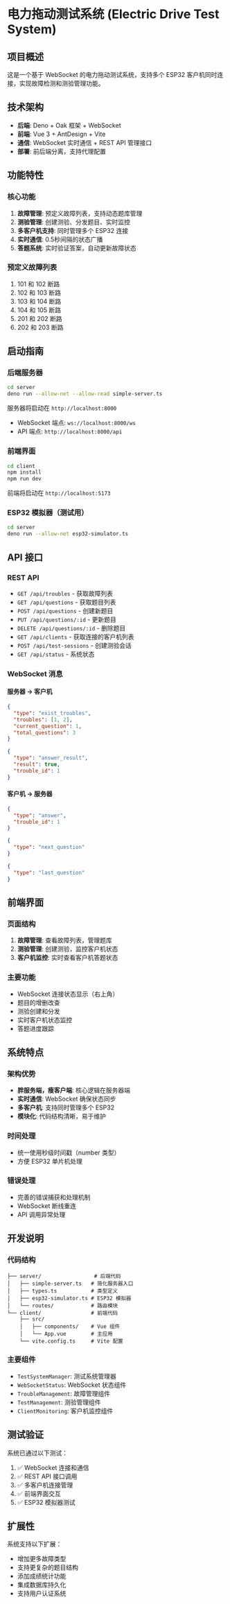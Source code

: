 # 电力拖动测试系统 (Electric Drive Test System)

## 项目概述
这是一个基于 WebSocket 的电力拖动测试系统，支持多个 ESP32 客户机同时连接，实现故障检测和测验管理功能。

## 技术架构
- **后端**: Deno + Oak 框架 + WebSocket
- **前端**: Vue 3 + AntDesign + Vite
- **通信**: WebSocket 实时通信 + REST API 管理接口
- **部署**: 前后端分离，支持代理配置

## 功能特性

### 核心功能
1. **故障管理**: 预定义故障列表，支持动态题库管理
2. **测验管理**: 创建测验、分发题目、实时监控
3. **多客户机支持**: 同时管理多个 ESP32 连接
4. **实时通信**: 0.5秒间隔的状态广播
5. **答题系统**: 实时验证答案，自动更新故障状态

### 预定义故障列表
1. 101 和 102 断路
2. 102 和 103 断路  
3. 103 和 104 断路
4. 104 和 105 断路
5. 201 和 202 断路
6. 202 和 203 断路

## 启动指南

### 后端服务器
```bash
cd server
deno run --allow-net --allow-read simple-server.ts
```
服务器将启动在 `http://localhost:8000`
- WebSocket 端点: `ws://localhost:8000/ws`
- API 端点: `http://localhost:8000/api`

### 前端界面
```bash
cd client
npm install
npm run dev
```
前端将启动在 `http://localhost:5173`

### ESP32 模拟器（测试用）
```bash
cd server
deno run --allow-net esp32-simulator.ts
```

## API 接口

### REST API
- `GET /api/troubles` - 获取故障列表
- `GET /api/questions` - 获取题目列表
- `POST /api/questions` - 创建新题目
- `PUT /api/questions/:id` - 更新题目
- `DELETE /api/questions/:id` - 删除题目
- `GET /api/clients` - 获取连接的客户机列表
- `POST /api/test-sessions` - 创建测验会话
- `GET /api/status` - 系统状态

### WebSocket 消息

#### 服务器 → 客户机
```json
{
  "type": "exist_troubles",
  "troubles": [1, 2],
  "current_question": 1,
  "total_questions": 3
}
```

```json
{
  "type": "answer_result",
  "result": true,
  "trouble_id": 1
}
```

#### 客户机 → 服务器
```json
{
  "type": "answer",
  "trouble_id": 1
}
```

```json
{
  "type": "next_question"
}
```

```json
{
  "type": "last_question"
}
```

## 前端界面

### 页面结构
1. **故障管理**: 查看故障列表，管理题库
2. **测验管理**: 创建测验，监控客户机状态
3. **客户机监控**: 实时查看客户机答题状态

### 主要功能
- WebSocket 连接状态显示（右上角）
- 题目的增删改查
- 测验创建和分发
- 实时客户机状态监控
- 答题进度跟踪

## 系统特点

### 架构优势
- **胖服务端，瘦客户端**: 核心逻辑在服务器端
- **实时通信**: WebSocket 确保状态同步
- **多客户机**: 支持同时管理多个 ESP32
- **模块化**: 代码结构清晰，易于维护

### 时间处理
- 统一使用秒级时间戳（number 类型）
- 方便 ESP32 单片机处理

### 错误处理
- 完善的错误捕获和处理机制
- WebSocket 断线重连
- API 调用异常处理

## 开发说明

### 代码结构
```
├── server/                 # 后端代码
│   ├── simple-server.ts   # 简化服务器入口
│   ├── types.ts           # 类型定义
│   ├── esp32-simulator.ts # ESP32 模拟器
│   └── routes/            # 路由模块
└── client/                # 前端代码
    ├── src/
    │   ├── components/    # Vue 组件
    │   └── App.vue        # 主应用
    └── vite.config.ts     # Vite 配置
```

### 主要组件
- `TestSystemManager`: 测试系统管理器
- `WebSocketStatus`: WebSocket 状态组件
- `TroubleManagement`: 故障管理组件
- `TestManagement`: 测验管理组件
- `ClientMonitoring`: 客户机监控组件

## 测试验证

系统已通过以下测试：
1. ✅ WebSocket 连接和通信
2. ✅ REST API 接口调用
3. ✅ 多客户机连接管理
4. ✅ 前端界面交互
5. ✅ ESP32 模拟器测试

## 扩展性

系统支持以下扩展：
- 增加更多故障类型
- 支持更复杂的题目结构
- 添加成绩统计功能
- 集成数据库持久化
- 支持用户认证系统